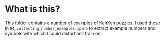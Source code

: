 # What is this?

This folder contains a number of examples of KenKen puzzles. I used these in ```04_collecting_number_examples.ipynb``` to extract example numbers and symbols with which I could distort and train on.
